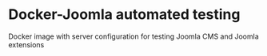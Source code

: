 # Docker-Joomla automated testing
Docker image with server configuration for testing Joomla CMS and Joomla extensions
